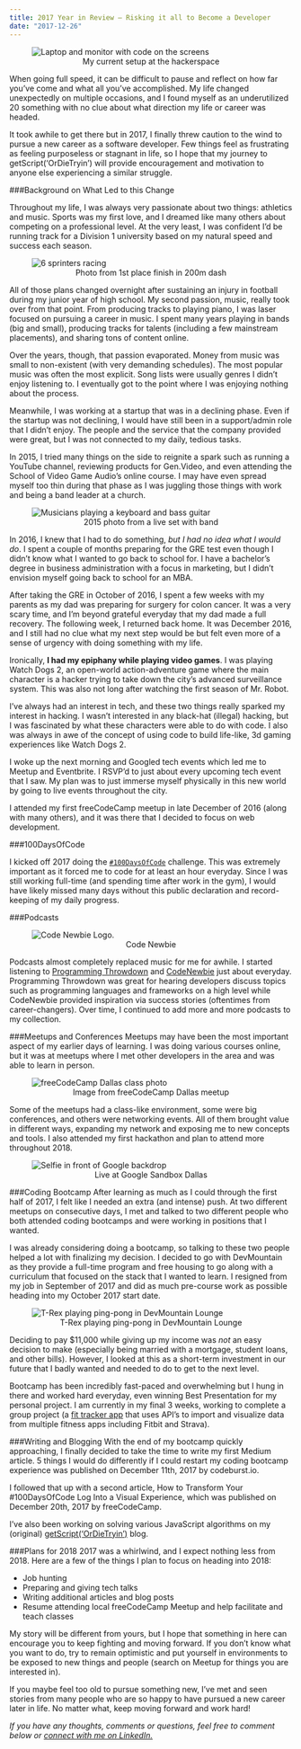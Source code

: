 ```yaml
---
title: 2017 Year in Review — Risking it all to Become a Developer
date: "2017-12-26"
---
```


<figure>
  <img src="./dm-setup.jpeg" alt="Laptop and monitor with code on the screens"/>
  <figcaption style="text-align: center">My current setup at the hackerspace</figcaption>
</figure>

When going full speed, it can be difficult to pause and reflect on how far you’ve come and what all you’ve accomplished. My life changed unexpectedly on multiple occasions, and I found myself as an underutilized 20 something with no clue about what direction my life or career was headed.

It took awhile to get there but in 2017, I finally threw caution to the wind to pursue a new career as a software developer. Few things feel as frustrating as feeling purposeless or stagnant in life, so I hope that my journey to getScript(‘OrDieTryin’) will provide encouragement and motivation to anyone else experiencing a similar struggle.

###Background on What Led to this Change

Throughout my life, I was always very passionate about two things: athletics and music. Sports was my first love, and I dreamed like many others about competing on a professional level. At the very least, I was confident I’d be running track for a Division 1 university based on my natural speed and success each season.

<figure>
  <img src="./track.jpeg" alt="6 sprinters racing"/>
  <figcaption style="text-align: center">Photo from 1st place finish in 200m dash</figcaption>
</figure>

All of those plans changed overnight after sustaining an injury in football during my junior year of high school. My second passion, music, really took over from that point. From producing tracks to playing piano, I was laser focused on pursuing a career in music. I spent many years playing in bands (big and small), producing tracks for talents (including a few mainstream placements), and sharing tons of content online.

Over the years, though, that passion evaporated. Money from music was small to non-existent (with very demanding schedules). The most popular music was often the most explicit. Song lists were usually genres I didn’t enjoy listening to. I eventually got to the point where I was enjoying nothing about the process.

Meanwhile, I was working at a startup that was in a declining phase. Even if the startup was not declining, I would have still been in a support/admin role that I didn’t enjoy. The people and the service that the company provided were great, but I was not connected to my daily, tedious tasks.

In 2015, I tried many things on the side to reignite a spark such as running a YouTube channel, reviewing products for Gen.Video, and even attending the School of Video Game Audio’s online course. I may have even spread myself too thin during that phase as I was juggling those things with work and being a band leader at a church.

<figure>
  <img src="./keys.jpeg" alt="Musicians playing a keyboard and bass guitar"/>
  <figcaption style="text-align: center">2015 photo from a live set with band</figcaption>
</figure>

In 2016, I knew that I had to do something, <em>but I had no idea what I would do</em>. I spent a couple of months preparing for the GRE test even though I didn’t know what I wanted to go back to school for. I have a bachelor’s degree in business administration with a focus in marketing, but I didn’t envision myself going back to school for an MBA.

After taking the GRE in October of 2016, I spent a few weeks with my parents as my dad was preparing for surgery for colon cancer. It was a very scary time, and I’m beyond grateful everyday that my dad made a full recovery. The following week, I returned back home. It was December 2016, and I still had no clue what my next step would be but felt even more of a sense of urgency with doing something with my life.

Ironically, <strong>I had my epiphany while playing video games</strong>. I was playing Watch Dogs 2, an open-world action-adventure game where the main character is a hacker trying to take down the city’s advanced surveillance system. This was also not long after watching the first season of Mr. Robot.

I’ve always had an interest in tech, and these two things really sparked my interest in hacking. I wasn’t interested in any black-hat (illegal) hacking, but I was fascinated by what these characters were able to do with code. I also was always in awe of the concept of using code to build life-like, 3d gaming experiences like Watch Dogs 2.

I woke up the next morning and Googled tech events which led me to Meetup and Eventbrite. I RSVP’d to just about every upcoming tech event that I saw. My plan was to just immerse myself physically in this new world by going to live events throughout the city.

I attended my first freeCodeCamp meetup in late December of 2016 (along with many others), and it was there that I decided to focus on web development.

###100DaysOfCode

I kicked off 2017 doing the <a href="https://github.com/MightyJoeW/100-Days-of-Code" target="_blank" rel="noopener">```#100DaysOfCode```</a> challenge. This was extremely important as it forced me to code for at least an hour everyday. Since I was still working full-time (and spending time after work in the gym), I would have likely missed many days without this public declaration and record-keeping of my daily progress.

###Podcasts
<figure>
  <img src="./code-newbie-logo.jpeg" alt="Code Newbie Logo."/>
  <figcaption style="text-align: center">Code Newbie</figcaption>
</figure>

Podcasts almost completely replaced music for me for awhile. I started listening to <a href="https://www.programmingthrowdown.com/" target="_blank" rel="noopener">Programming Throwdown</a> and <a href="https://www.codenewbie.org/" target="_blank" rel="noopener">CodeNewbie</a> just about everyday. Programming Throwdown was great for hearing developers discuss topics such as programming languages and frameworks on a high level while CodeNewbie provided inspiration via success stories (oftentimes from career-changers). Over time, I continued to add more and more podcasts to my collection.

###Meetups and Conferences
Meetups may have been the most important aspect of my earlier days of learning. I was doing various courses online, but it was at meetups where I met other developers in the area and was able to learn in person.

<figure>
  <img src="./fccd.jpeg" alt="freeCodeCamp Dallas class photo"/>
  <figcaption style="text-align: center">Image from freeCodeCamp Dallas meetup</figcaption>
</figure>

Some of the meetups had a class-like environment, some were big conferences, and others were networking events. All of them brought value in different ways, expanding my network and exposing me to new concepts and tools. I also attended my first hackathon and plan to attend more throughout 2018.

<figure>
  <img src="./google-sandbox.jpeg" alt="Selfie in front of Google backdrop"/>
  <figcaption style="text-align: center">Live at Google Sandbox Dallas</figcaption>
</figure>

###Coding Bootcamp
After learning as much as I could through the first half of 2017, I felt like I needed an extra (and intense) push. At two different meetups on consecutive days, I met and talked to two different people who both attended coding bootcamps and were working in positions that I wanted.

I was already considering doing a bootcamp, so talking to these two people helped a lot with finalizing my decision. I decided to go with DevMountain as they provide a full-time program and free housing to go along with a curriculum that focused on the stack that I wanted to learn. I resigned from my job in September of 2017 and did as much pre-course work as possible heading into my October 2017 start date.

<figure>
  <img src="./dm-trex.jpeg" alt="T-Rex playing ping-pong in DevMountain Lounge"/>
  <figcaption style="text-align: center">T-Rex playing ping-pong in DevMountain Lounge</figcaption>
</figure>

Deciding to pay $11,000 while giving up my income was <em>not</em> an easy decision to make (especially being married with a mortgage, student loans, and other bills). However, I looked at this as a short-term investment in our future that I badly wanted and needed to do to get to the next level.

Bootcamp has been incredibly fast-paced and overwhelming but I hung in there and worked hard everyday, even winning Best Presentation for my personal project. I am currently in my final 3 weeks, working to complete a group project (a <a href="https://github.com/FitTracker/Fitness-Goal-Tracker" target="_blank" rel="noopener">fit tracker app</a> that uses API’s to import and visualize data from multiple fitness apps including Fitbit and Strava).

###Writing and Blogging
With the end of my bootcamp quickly approaching, I finally decided to take the time to write my first Medium article. 5 things I would do differently if I could restart my coding bootcamp experience was published on December 11th, 2017 by codeburst.io.

I followed that up with a second article, How to Transform Your #100DaysOfCode Log Into a Visual Experience, which was published on December 20th, 2017 by freeCodeCamp.

I’ve also been working on solving various JavaScript algorithms on my (original) <a href="https://getscriptordietryin.wordpress.com/" target="_blank" rel="noopener">getScript(‘OrDieTryin’)</a> blog.

###Plans for 2018
2017 was a whirlwind, and I expect nothing less from 2018. Here are a few of the things I plan to focus on heading into 2018:

- Job hunting
- Preparing and giving tech talks
- Writing additional articles and blog posts
- Resume attending local freeCodeCamp Meetup and help facilitate and teach classes

My story will be different from yours, but I hope that something in here can encourage you to keep fighting and moving forward. If you don’t know what you want to do, try to remain optimistic and put yourself in environments to be exposed to new things and people (search on Meetup for things you are interested in).

If you maybe feel too old to pursue something new, I’ve met and seen stories from many people who are so happy to have pursued a new career later in life. No matter what, keep moving forward and work hard!

<em>If you have any thoughts, comments or questions, feel free to comment below or <a href="https://www.linkedin.com/in/josephmwarren/" target="_blank" rel="noopener">connect with me on LinkedIn.</a></em>